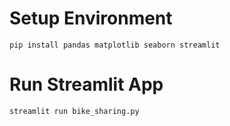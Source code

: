 # Setup Environment
```
pip install pandas matplotlib seaborn streamlit
```
# Run Streamlit App
```
streamlit run bike_sharing.py
```
